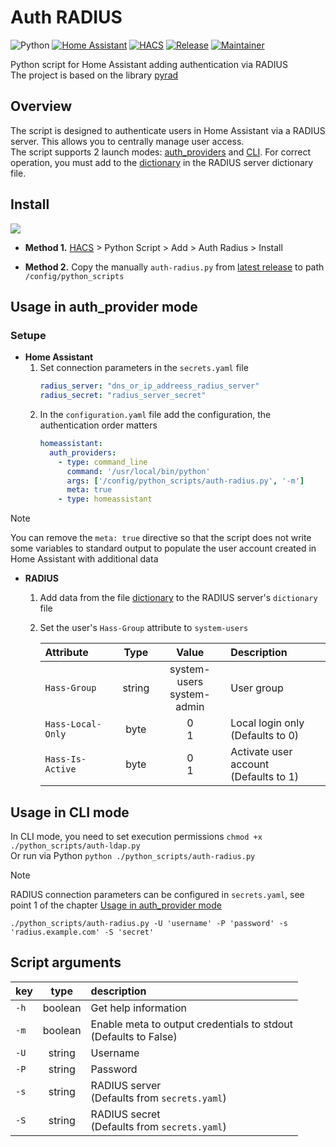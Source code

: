 # Auth RADIUS
![Python](https://img.shields.io/badge/python-3670A0?style=for-the-badge&logo=python&logoColor=ffdd54)
[![Home Assistant](https://img.shields.io/badge/home%20assistant-%2341BDF5.svg?style=for-the-badge&logo=home-assistant&logoColor=white)](https://www.home-assistant.io)
[![HACS](https://img.shields.io/badge/HACS-Custom-41BDF5.svg?style=for-the-badge)](https://hacs.xyz)
[![Release](https://img.shields.io/github/release/Losenmann/auth-radius/all.svg?style=for-the-badge)](https://github.com/Losenmann/auth-radius/releases)
[![Maintainer](https://img.shields.io/badge/MAINTAINER-%40Losenmann-red?style=for-the-badge)](https://github.com/Losenmann)

Python script for Home Assistant adding authentication via RADIUS\
The project is based on the library [pyrad](https://github.com/pyradius/pyrad.git)

## Overview
The script is designed to authenticate users in Home Assistant via a RADIUS server. This allows you to centrally manage user access.<br>
The script supports 2 launch modes: [auth_providers](#usage-in-auth_provider-mode) and [CLI](#usage-in-cli-mode).
For correct operation, you must add to the [dictionary](./dictionary) in the RADIUS server dictionary file.

## Install
[![](https://my.home-assistant.io/badges/hacs_repository.svg)](https://my.home-assistant.io/redirect/hacs_repository/?owner=losenmann&repository=auth-radius&category=python_script)

- **Method 1.** [HACS](https://hacs.xyz) > Python Script > Add > Auth Radius > Install

- **Method 2.** Copy the manually  `auth-radius.py` from [latest release](https://github.com/Losenmann/auth-radius/releases/latest) to path `/config/python_scripts`

## Usage in auth_provider mode
### Setupe
- **Home Assistant**
   1. Set connection parameters in the `secrets.yaml` file
      ```yaml
      radius_server: "dns_or_ip_addreess_radius_server"
      radius_secret: "radius_server_secret"
      ```
   2. In the `configuration.yaml` file add the configuration, the authentication order matters
      ```yaml
      homeassistant:
        auth_providers:
          - type: command_line
            command: '/usr/local/bin/python'
            args: ['/config/python_scripts/auth-radius.py', '-m']
            meta: true
          - type: homeassistant
      ```
> [!NOTE]
> You can remove the `meta: true` directive so that the script does not write some variables to standard output to populate the user account created in Home Assistant with additional data

- **RADIUS**
   1. Add data from the file [dictionary](./dictionary) to the RADIUS server's `dictionary` file
   2. Set the user's `Hass-Group` attribute to `system-users`

      | Attribute | Type | Value | Description |
      | :-- | :--: | :-----: | :---------- |
      | `Hass-Group` | string | system-users <br> system-admin | User group |
      | `Hass-Local-Only` | byte | 0 <br> 1 | Local login only <br> (Defaults to 0) |
      | `Hass-Is-Active` | byte  | 0 <br> 1 | Activate user account <br> (Defaults to 1) |

## Usage in CLI mode
In CLI mode, you need to set execution permissions `chmod +x ./python_scripts/auth-ldap.py`<br>
Or run via Python `python ./python_scripts/auth-radius.py`
> [!NOTE]
> RADIUS connection parameters can be configured in `secrets.yaml`, see point 1 of the chapter [Usage in auth_provider mode](#usage-in-auth_provider-mode)
```
./python_scripts/auth-radius.py -U 'username' -P 'password' -s 'radius.example.com' -S 'secret'
```

## Script arguments
| key  | type | description |
| :--- | :--: | :---------- |
| `-h` | boolean | Get help information |
| `-m` | boolean | Enable meta to output credentials to stdout <br> (Defaults to False) |
| `-U` | string  | Username |
| `-P` | string  | Password |
| `-s` | string  | RADIUS server <br> (Defaults from `secrets.yaml`) |
| `-S` | string  | RADIUS secret <br> (Defaults from `secrets.yaml`) |
